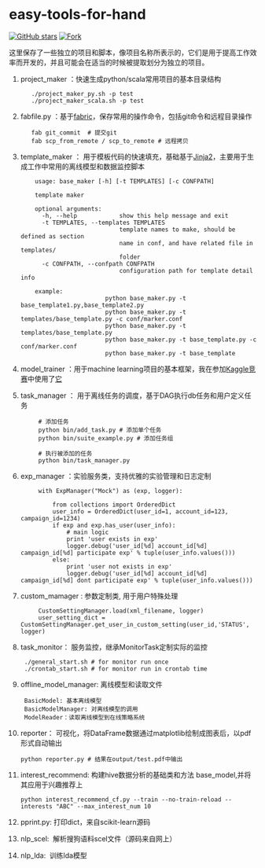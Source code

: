 # easy-tools-for-hand

[![GitHub stars](https://img.shields.io/github/stars/linpingta/easy-tools-for-hand.svg?style=social&label=Star)](https://github.com/linpingta/easy-tools-for-hand/stargazers)
[![Fork](https://img.shields.io/badge/-Fork-green?logo=github&style=for-the-badge)](https://github.com/linpingta/easy-tools-for-hand/fork)


这里保存了一些独立的项目和脚本，像项目名称所表示的，它们是用于提高工作效率而开发的，并且可能会在适当的时候被提取划分为独立的项目。

1. project_maker ：快速生成python/scala常用项目的基本目录结构

          ./project_maker_py.sh -p test
          ./project_maker_scala.sh -p test
    
2. fabfile.py ：基于[fabric](http://www.fabfile.org/)，保存常用的操作命令，包括git命令和远程目录操作

          fab git_commit  # 提交git
          fab scp_from_remote / scp_to_remote # 远程拷贝
    
3. template_maker ： 用于模板代码的快速填充，基础基于[Jinja2](http://jinja.pocoo.org/)，主要用于生成工作中常用的离线模型和数据监控脚本

           usage: base_maker [-h] [-t TEMPLATES] [-c CONFPATH]

           template maker

           optional arguments:
             -h, --help            show this help message and exit
             -t TEMPLATES, --templates TEMPLATES
                                   template names to make, should be defined as section
                                   name in conf, and have related file in templates/
                                   folder
             -c CONFPATH, --confpath CONFPATH
                                   configuration path for template detail info

           example:
                               python base_maker.py -t base_template1.py,base_template2.py
                               python base_maker.py -t templates/base_template.py -c conf/marker.conf
                               python base_maker.py -t templates/base_template.py 
                               python base_maker.py -t base_template.py -c conf/marker.conf
                               python base_maker.py -t base_template

4. model_trainer ：用于machine learning项目的基本框架，我在参加[Kaggle竞赛](https://www.kaggle.com/c/shelter-animal-outcomes)中使用了[它](https://github.com/linpingta/shelter-animal-outcome)

5. task_manager ： 用于离线任务的调度，基于DAG执行db任务和用户定义任务

			# 添加任务
			python bin/add_task.py # 添加单个任务
			python bin/suite_example.py # 添加任务组
		
			# 执行被添加的任务
			python bin/task_manager.py
		
6. exp_manager ：实验服务类，支持优雅的实验管理和日志定制

	        with ExpManager("Mock") as (exp, logger):
	   
           	    from collections import OrderedDict
           	    user_info = OrderedDict(user_id=1, account_id=123, campaign_id=1234)
           	    if exp and exp.has_user(user_info):
               		# main logic
               		print 'user exists in exp'
               		logger.debug('user_id[%d] account_id[%d] campaign_id[%d] participate exp' % tuple(user_info.values()))
		        else:
               		print 'user not exists in exp'
               		logger.debug('user_id[%d] account_id[%d] campaign_id[%d] dont participate exp' % tuple(user_info.values()))
	      
7. custom_mamager  : 参数定制类, 用于用户特殊处理

          	CustomSettingManager.load(xml_filename, logger)
           	user_setting_dict = CustomSettingManager.get_user_in_custom_setting(user_id,'STATUS', logger)
	  
8. task_monitor： 服务监控，继承MonitorTask定制实际的监控

	   	./general_start.sh # for monitor run once
	   	./crontab_start.sh # for monitor run in crontab time
	 
9. offline_model_manager: 离线模型和读取文件

		BasicModel: 基本离线模型
		BasicModelManager: 对离线模型的调用
		ModelReader：读取离线模型到在线策略系统
		
10. reporter： 可视化，将DataFrame数据通过matplotlib绘制成图表后，以pdf形式自动输出

		python reporter.py # 结果在output/test.pdf中输出

11. interest_recommend: 构建hive数据分析的基础类和方法 base_model,并将其应用于兴趣推荐上

        python interest_recommend_cf.py --train --no-train-reload --interests "ABC" --max_interest_num 10

12. pprint.py: 打印dict，来自scikit-learn源码

13. nlp_scel:  解析搜狗语料scel文件（源码来自网上）

14. nlp_lda:  训练lda模型
